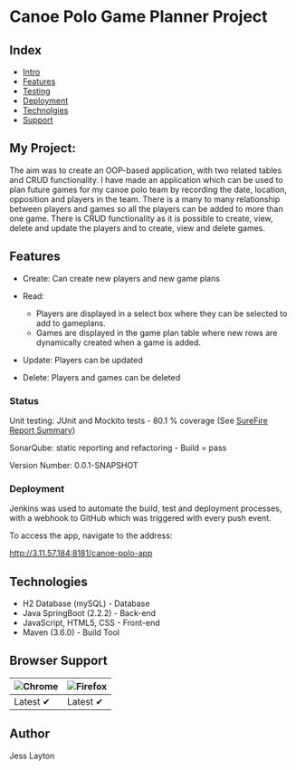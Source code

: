 # Canoe Polo Game Planner Project

## Index ##
* [Intro](#intro)
* [Features](#features)
* [Testing](#testing)
* [Deployment](#deployment)
* [Technolgies](#technologies)
* [Support](#support)

<a name="intro"></a>
## My Project: ##

The aim was to create an OOP-based application, with two related tables and CRUD functionality. 
I have made an application which can be used to plan future games for my canoe polo team by recording the date,
location, opposition and players in the team. There is a many to many relationship between players and games
so all the players can be added to more than one game. There is CRUD functionality as it is possible to create,
view, delete and update the players and to create, view and delete games.

<a name="features"></a>
## Features ##

* Create: 
Can create new players and new game plans

* Read: 
  * Players are displayed in a select box where they can be selected to add to gameplans.
  * Games are displayed in the game plan table where new rows are dynamically created when a game is added.

* Update: 
Players can be updated

* Delete: 
Players and games can be deleted

<a name="testing"></a>
### Status ###

Unit testing: JUnit and Mockito tests - 80.1 % coverage (See [SureFire Report Summary](https://github.com/JessLayton/canoe-polo-project/blob/refactor/docs/Surefire%20report.pdf))

SonarQube: static reporting and refactoring - Build = pass

Version Number: 0.0.1-SNAPSHOT

<a name="deployment"></a>
### Deployment ###

Jenkins was used to automate the build, test and deployment processes, with a webhook to GitHub which was triggered 
with every push event.

To access the app, navigate to the address:

http://3.11.57.184:8181/canoe-polo-app

<a name="technologies"></a>
## Technologies ##

* H2 Database (mySQL) - Database
* Java SpringBoot (2.2.2) - Back-end
* JavaScript, HTML5, CSS - Front-end
* Maven (3.6.0) - Build Tool

<a name="support"></a>
## Browser Support ##

![Chrome](https://raw.github.com/alrra/browser-logos/master/src/chrome/chrome_48x48.png) | ![Firefox](https://raw.github.com/alrra/browser-logos/master/src/firefox/firefox_48x48.png) | 
--- | --- | 
Latest ✔ | Latest ✔ |

## Author ##

Jess Layton

